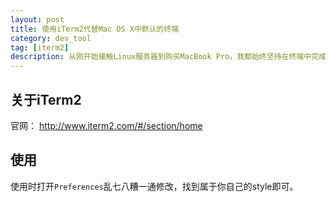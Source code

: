 ```yaml
---
layout: post
title: 使用iTerm2代替Mac OS X中默认的终端
category: dev_tool
tag: [iterm2]
description: 从刚开始接触Linux服务器到购买MacBook Pro，我都始终坚持在终端中完成日常操作，这样才能把命令用的得心应手。今天推荐iTerm2这款终端软件，个人觉得很不错，现在每天上班打开笔记本的第一件事情就是打开iTerm2，然后start some services……
---
```


## 关于iTerm2

官网： <http://www.iterm2.com/#/section/home>

## 使用

使用时打开`Preferences`乱七八糟一通修改，找到属于你自己的style即可。
